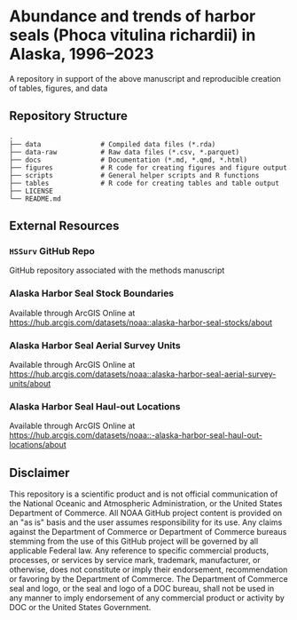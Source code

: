 # Abundance and trends of harbor seals (Phoca vitulina richardii) in Alaska, 1996–2023

A repository in support of the above manuscript and reproducible creation of tables, figures, and data

## Repository Structure

```
.
├── data               # Compiled data files (*.rda)
├── data-raw           # Raw data files (*.csv, *.parquet)
├── docs               # Documentation (*.md, *.qmd, *.html)
├── figures            # R code for creating figures and figure output
├── scripts            # General helper scripts and R functions
├── tables             # R code for creating tables and table output
├── LICENSE
└── README.md
```

## External Resources

### `HSSurv` GitHub Repo
GitHub repository associated with the methods manuscript


### Alaska Harbor Seal Stock Boundaries
Available through ArcGIS Online at  
https://hub.arcgis.com/datasets/noaa::alaska-harbor-seal-stocks/about

### Alaska Harbor Seal Aerial Survey Units
Available through ArcGIS Online at  
https://hub.arcgis.com/datasets/noaa::alaska-harbor-seal-aerial-survey-units/about

### Alaska Harbor Seal Haul-out Locations
Available through ArcGIS Online at  
https://hub.arcgis.com/datasets/noaa::-alaska-harbor-seal-haul-out-locations/about


## Disclaimer

This repository is a scientific product and is not official communication of the National Oceanic and Atmospheric Administration, or the United States Department of Commerce. All NOAA GitHub project content is provided on an "as is" basis and the user assumes responsibility for its use. Any claims against the Department of Commerce or Department of Commerce bureaus stemming from the use of this GitHub project will be governed by all applicable Federal law. Any reference to specific commercial products, processes, or services by service mark, trademark, manufacturer, or otherwise, does not constitute or imply their endorsement, recommendation or favoring by the Department of Commerce. The Department of Commerce seal and logo, or the seal and logo of a DOC bureau, shall not be used in any manner to imply endorsement of any commercial product or activity by DOC or the United States Government.
